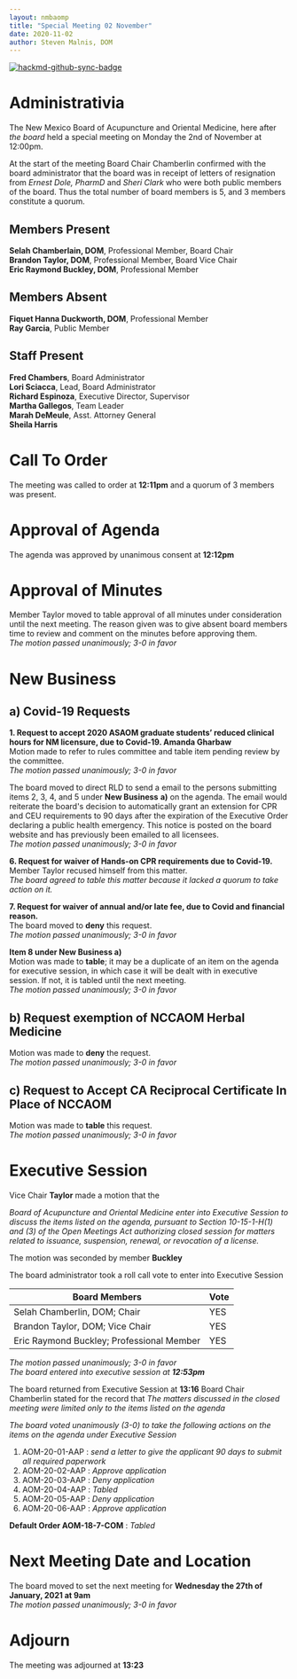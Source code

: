 ```yaml
---
layout: nmbaomp
title: "Special Meeting 02 November"
date: 2020-11-02
author: Steven Malnis, DOM
---
```


[![hackmd-github-sync-badge](https://hackmd.io/PRaWgE7IS1-u3uqksZtc6g/badge)](https://hackmd.io/PRaWgE7IS1-u3uqksZtc6g)

# Administrativia

The New Mexico Board of Acupuncture and Oriental Medicine, here after *the board* held a special meeting on Monday the 2nd of November at 12:00pm. 

At the start of the meeting Board Chair Chamberlin confirmed with the board administrator that the board was in receipt of letters of resignation from *Ernest Dole, PharmD* and *Sheri Clark* who were both public members of the board. 
Thus the total number of board members is 5, and 3 members constitute a quorum. 

## Members Present

**Selah Chamberlain, DOM**, Professional Member, Board Chair  
**Brandon Taylor, DOM**, Professional Member, Board Vice Chair  
**Eric Raymond Buckley, DOM**, Professional Member  

## Members Absent

**Fiquet Hanna Duckworth, DOM**, Professional Member  
**Ray Garcia**, Public Member

## Staff Present

**Fred Chambers**, Board Administrator  
**Lori Sciacca**, Lead, Board Administrator  
**Richard Espinoza**, Executive Director, Supervisor  
**Martha Gallegos**, Team Leader  
**Marah DeMeule**, Asst. Attorney General  
**Sheila Harris**  

# Call To Order

The meeting was called to order at **12:11pm** and a quorum of 3 members was present. 

# Approval of Agenda

The agenda was approved by unanimous consent at **12:12pm**

# Approval of Minutes

Member Taylor moved to table approval of all minutes under consideration until the next meeting. 
The reason given was to give absent board members time to review and comment on the minutes before approving them.  
*The motion passed unanimously; 3-0 in favor*

# New Business

## a) Covid-19 Requests

**1. Request to accept 2020 ASAOM graduate students’ reduced clinical hours for NM licensure, due to Covid-19. Amanda Gharbaw**  
Motion made to refer to rules committee and table item pending review by the committee.  
*The motion passed unanimously; 3-0 in favor*

The board moved to direct RLD to send a email to the persons submitting items 2, 3, 4, and 5 under **New Business** **a)** on the agenda. 
The email would reiterate the board's decision to automatically grant an extension for CPR and CEU requirements to 90 days after the expiration of the Executive Order declaring a public health emergency. 
This notice is posted on the board website and has previously been emailed to all licensees.  
*The motion passed unanimously; 3-0 in favor*

**6. Request for waiver of Hands-on CPR requirements due to Covid-19.**  
Member Taylor recused himself from this matter.  
*The board agreed to table this matter because it lacked a quorum to take action on it.*

**7. Request for waiver of annual and/or late fee, due to Covid and financial  reason.**  
The board moved to **deny** this request.  
*The motion passed unanimously; 3-0 in favor*

**Item 8 under New Business a)**  
Motion was made to **table**; it may be a duplicate of an item on the agenda for executive session, in which case it will be dealt with in executive session.
If not, it is tabled until the next meeting.  
*The motion passed unanimously; 3-0 in favor*

## b) Request exemption of NCCAOM  Herbal  Medicine

Motion was made to **deny** the request.  
*The motion passed unanimously; 3-0 in favor*

## c) Request to Accept CA Reciprocal Certificate In Place of NCCAOM

Motion was made to **table** this request.  
*The motion passed unanimously; 3-0 in favor*

# Executive Session

Vice Chair **Taylor** made a motion that the 

*Board of Acupuncture and Oriental Medicine enter into Executive Session to discuss the items listed on the agenda, pursuant to Section 10-15-1-H(1) and (3) of the Open Meetings Act authorizing closed session for matters related to issuance, suspension, renewal, or revocation of a license.*  

The motion was seconded by member **Buckley**

The board administrator took a roll call vote to enter into Executive Session

| Board Members                             | Vote |
|-------------------------------------------|------|
| Selah Chamberlin, DOM; Chair              | YES  |
| Brandon Taylor, DOM; Vice Chair           | YES  |
| Eric Raymond Buckley; Professional Member | YES  |

*The motion passed unanimously; 3-0 in favor*  
*The board entered into executive session at **12:53pm***

The board returned from Executive Session at **13:16** Board Chair Chamberlin stated for the record that *The matters discussed in the closed meeting were limited only to the items listed on the agenda*

*The board voted unanimously (3-0) to take the following actions on the items on the agenda under Executive Session*

1. AOM-20-01-AAP : *send a letter to give the applicant 90 days to submit all required paperwork*
2. AOM-20-02-AAP : *Approve application*
3. AOM-20-03-AAP : *Deny application*
4. AOM-20-04-AAP : *Tabled*
5. AOM-20-05-AAP : *Deny application*
6. AOM-20-06-AAP : *Approve application*

**Default Order AOM-18-7-COM** : *Tabled*

# Next Meeting Date and Location

The board moved to set the next meeting for **Wednesday the 27th of January, 2021 at 9am**  
*The motion passed unanimously; 3-0 in favor*

# Adjourn

The meeting was adjourned at **13:23**
